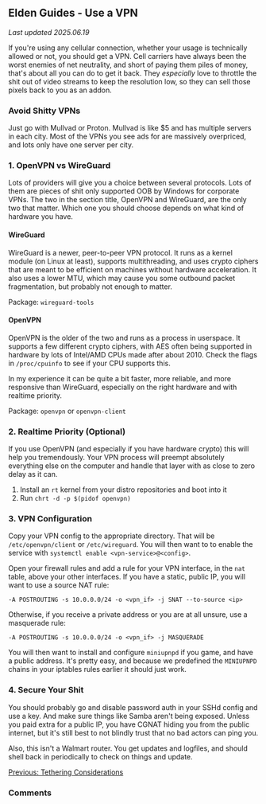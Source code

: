 ## Elden Guides - Use a VPN
*Last updated 2025.06.19*

If you're using any cellular connection, whether your usage is technically
allowed or not, you should get a VPN. Cell carriers have always been the worst
enemies of net neutrality, and short of paying them piles of money, that's
about all you can do to get it back. They *especially* love to throttle the
shit out of video streams to keep the resolution low, so they can sell those
pixels back to you as an addon.

### Avoid Shitty VPNs
Just go with Mullvad or Proton. Mullvad is like $5 and has multiple servers in
each city. Most of the VPNs you see ads for are massively overpriced, and lots
only have one server per city.

### 1. OpenVPN vs WireGuard
Lots of providers will give you a choice between several protocols. Lots of
them are pieces of shit only supported OOB by Windows for corporate VPNs. The
two in the section title, OpenVPN and WireGuard, are the only two that matter.
Which one you should choose depends on what kind of hardware you have.

#### WireGuard
WireGuard is a newer, peer-to-peer VPN protocol. It runs as a kernel module (on
Linux at least), supports multithreading, and uses crypto ciphers that are
meant to be efficient on machines without hardware acceleration. It also uses
a lower MTU, which may cause you some outbound packet fragmentation, but
probably not enough to matter.

Package: `wireguard-tools`

#### OpenVPN
OpenVPN is the older of the two and runs as a process in userspace. It supports
a few different crypto ciphers, with AES often being supported in hardware by
lots of Intel/AMD CPUs made after about 2010. Check the flags in
`/proc/cpuinfo` to see if your CPU supports this.

In my experience it can be quite a bit faster, more reliable, and more
responsive than WireGuard, especially on the right hardware and with realtime
priority.

Package: `openvpn` or `openvpn-client`

### 2. Realtime Priority (Optional)
If you use OpenVPN (and especially if you have hardware crypto) this will help
you tremendously. Your VPN process will preempt absolutely everything else on
the computer and handle that layer with as close to zero delay as it can.
1. Install an `rt` kernel from your distro repositories and boot into it
2. Run `chrt -d -p $(pidof openvpn)`

### 3. VPN Configuration
Copy your VPN config to the appropriate directory. That will be
`/etc/openvpn/client` or `/etc/wireguard`. You will then want to to enable the
service with `systemctl enable <vpn-service>@<config>`.

Open your firewall rules and add a rule for your VPN interface, in the `nat`
table, above your other interfaces. If you have a static, public IP, you will
want to use a source NAT rule:
```
-A POSTROUTING -s 10.0.0.0/24 -o <vpn_if> -j SNAT --to-source <ip>
```
Otherwise, if you receive a private address or you are at all unsure, use a
masquerade rule:
```
-A POSTROUTING -s 10.0.0.0/24 -o <vpn_if> -j MASQUERADE
```

You will then want to install and configure `miniupnpd` if you game, and have a
public address. It's pretty easy, and because we predefined the `MINIUPNPD`
chains in your iptables rules earlier it should just work.

### 4. Secure Your Shit
You should probably go and disable password auth in your SSHd config and use
a key. And make sure things like Samba aren't being exposed. Unless you paid
extra for a public IP, you have CGNAT hiding you from the public internet, but
it's still best to not blindly trust that no bad actors can ping you.

Also, this isn't a Walmart router. You get updates and logfiles, and should
shell back in periodically to check on things and update.

[Previous: Tethering Considerations](/guides/rural-networking/3-tethering.html)

### Comments
